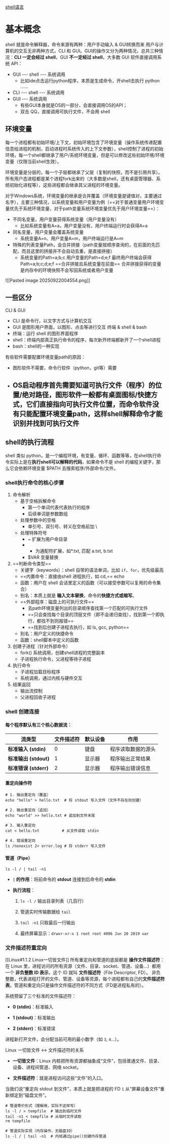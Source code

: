 [shell语言](https://www.cnblogs.com/jingmoxukong/p/7867397.html)
# 基本概念
shell 就是命令解释器，命令来源有两种：用户手动输入 & GUI转换而来
用户与计算机的交互无非两种方式，CLI 和 GUI。GUI的操作又分为两种情况，总共三种情况：**CLI 一定会经过 shell**，GUI **不一定经过 shell**，大多数 GUI 软件直接调用系统 API：
- GUI --- shell --- 系统调用
	- 比如ide点击运行python程序，本质是生成命令，开shell去执行 python ……
- CLI --- shell --- 系统调用
- GUI --- 系统调用
	- 有些GUI本身就是OS的一部分，会直接调用OS的API；
	- 双击 QQ，直接调用可执行文件，不会用 shell
## 环境变量
每一个进程都有初始环境/上下文，初始环境包含了环境变量（操作系统传递配置信息给进程的机制，启动进程时系统传入的上下文参数），shell控制了进程的初始环境，每一个shell都继承了用户/系统环境变量，但是可以修改这些初始环境/环境变量（仅限当前shell生效）。

环境变量是分层的，每一个子层都继承了父层（复制的快照，而不是引用共享）。所有用户态进程都是某个进程fork出来的（大多数是shell，还有桌面管理器、系统初始化进程等），这些进程都会继承其父进程的环境变量。

对于Windows系统，环境变量的继承是合并覆盖（环境变量是键值对，主要通过名字），主要三种情况，以系统变量和用户变量为例（==对于普通变量用户环境变量优先于系统环境变量，对于path变量系统环境变量优先于用户环境变量==）：
- 不同名变量，用户变量获得系统变量（用户变量没有）
	- 比如系统变量有A=a，用户变量没有，用户终端运行时会获得A=a
- 同名变量，用户变量会覆盖系统变量
	- 系统变量A=n、用户变量A=m，用户终端运行是A=m
- 特殊的列表变量Path，会合并拼接（path变量按顺序查询的，在前面的先匹配，而且这里的拼接并不会自动去重，是直接拼接）
	- 系统变量的Path=a;b;c    用户变量的Path=d;e;f   最终用户终端会获得 Path=a;b;c;d;e;f  ==合并拼接且系统变量在前面==
合并拼接获得的变量是内存中的环境快照不会写回系统或者用户变量

![[Pasted image 20250922004554.png]]


## 一些区分
CLI & GUI
- CLI 是命令行，以文字方式与计算机交互
- GUI 是图形用户界面，以图形、点击等进行交互
终端 & shell & bash 
- 终端：运行 shell 的图形界面程序
- shell：终端内部真正执行命令的程序，每次新开终端都新开了一个shell进程
- bash：shell的一种实现

有些软件需要配置环境变量path的原因：
- 图形软件不需要，命令行软件（python，git等）需要
- OS启动程序首先需要知道可执行文件（程序）的位置/绝对路径，图形软件一般都有桌面图标/快捷方式，它们直接指向可执行文件位置，而命令软件没有只能配置环境变量path，这样shell解释命令才能识别并找到可执行文件
	- 

## shell的执行流程
  shell 类似 python，是一个编程环境，有变量、循环、函数等等，在shell执行命令实际上是在**执行shell可以解释的代码**，如果命令不是 shell 的编程关键字，那么它会依赖环境变量 $PATH 去搜索程序/外部命令/文件。
### shell执行命令的核心步骤
1. 命令解析
	- 基于空格拆解命令
		- 第一个单词代表代表执行的程序
		- 后续单词是参数数组
	- 处理参数中的空格
		- 单引号、双引号、转义在空格前加 \
	- 处理特殊符号
		- ~ 扩展为用户命目录
		- * 为通配符扩展，如*.txt, 匹配 a.txt, b.txt
		- $VAR 变量替换
2. ==判断命令类型==
	- 关键字（keywords）：shell 自带的语法单词，比如 `if`、`for`，优先级最高
	- ==内置命令：直接由shell 进程执行，如 cd,== echo
	- 函数：用户在 shell 会话里定义的函数（可以接受参数可以复用的命令集合）
	- 别名：本质上就是 **输入文本替换**，命令的**快捷方式或缩写**。
	- ==外部程序：磁盘上的可执行文件==
		- 去path环境变量列出的目录顺序查找第一个匹配的可执行文件
		- ==只会查找每个目录的顶层文件（即不会递归查找），找到第一个即执行，都找不到则报错==
		- ==找到后创建子进程去执行，如 ls, gcc, python==
	- 别名：用户定义的快捷命令
	- 函数：shell脚本中定义的函数
3. 创建子进程（针对外部命令）
	- fork() 系统调用，创建shell进程的完整副本
	- 子进程执行命令，父进程等待子进程
4. 执行命令
	- 子进程加载目标程序
	- 系统调用，通过内核与硬件交互
5. 结果返回
	- 输出流控制
	- 父进程回收子进程

### shell 创建连接

#### 每个程序默认有三个核心数据流：

| **流类型**           | 文件描述符 | 默认设备 | 作用        |
| ----------------- | ----- | ---- | --------- |
| **标准输入 (stdin)**  | 0     | 键盘   | 程序读取数据的源头 |
| **标准输出 (stdout)** | 1     | 显示器  | 程序输出正常结果  |
| **标准错误 (stderr)** | 2     | 显示器  | 程序输出错误信息  |
#### 重定向操作符
```
# 1. 输出重定向（覆盖）
echo "hello" > hello.txt  # 将 stdout 写入文件（文件不存在则创建）

# 2. 输出重定向（追加）
echo "world" >> hello.txt # 追加到文件末尾

# 3. 输入重定向
cat < hello.txt          # 从文件读取 stdin

# 4. 错误重定向
ls /nonexist 2> error.log # 将 stderr 写入文件
```

#### 管道（Pipe）
`ls -l / | tail -n1`
- **`|` 的作用**：将前命令的 **stdout** 连接到后命令的 **stdin**
    
- **执行流程**：
    
    1. `ls -l /` 输出目录列表（几百行）
        
    2. 管道实时传输数据给 `tail`
        
    3. `tail -n1` 只取最后一行输出
        
    4. 最终屏幕显示：`drwxr-xr-x 1 root root 4096 Jun 20 2019 var`


### 文件描述符重定向
[[Linux#1.1.2 Linux一切皆文件]]
所有重定向和管道的底层都是 **操作文件描述符**：在 Linux 里，进程访问的所有资源（文件、目录、socket、管道、设备…）都用一个 **非负整数 ID 表示**，这个 ID 就叫 **文件描述符**（File Descriptor, FD）。
非负整数，代表进程打开的文件、管道、设备等资源，每个进程都有自己的**文件描述符表**。管道和重定向只是操作文件描述符的不同方式（FD是进程私有的）。

 系统预留了三个标准的文件描述符：

- **0 (stdin)**：标准输入
	
- **1 (stdout)**：标准输出
	
- **2 (stderr)**：标准错误
	
进程新打开文件，会分配当前可用的最小数字（如 `3`, `4`...）。

Linux 一切皆文件 ↔ 文件描述符的关系
- **一切皆文件**：Linux 内核把所有资源都抽象成“文件”，包括普通文件、目录、设备、进程间管道、网络 socket。
    
- **文件描述符**：就是进程访问这些“文件”的入口。

当我们说“重定向 stdout 到文件”，本质上就是把进程的 FD `1` 从“屏幕设备文件”重新绑定到“磁盘文件”。
```
# 管道等价形式（理解用，实际不这样写）
ls -l / > tempfile  # 输出到临时文件
tail -n1 < tempfile # 从临时文件读取
rm tempfile

# 管道实际实现（内存操作，无磁盘IO）
ls -l / | tail -n1  # 内核通过pipe()创建内存管道
```
